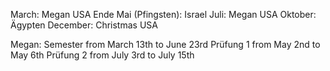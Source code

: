 


March: Megan USA
Ende Mai (Pfingsten): Israel
Juli: Megan USA
Oktober: Ägypten
December: Christmas USA

Megan:
Semester from March 13th to June 23rd
Prüfung 1 from May 2nd to May 6th
Prüfung 2 from July 3rd to July 15th